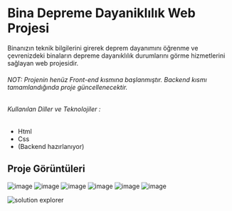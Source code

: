 # Bina Depreme Dayaniklılık Web Projesi
Binanızın teknik bilgilerini girerek deprem dayanımını öğrenme ve çevrenizdeki binaların depreme dayanıklılık durumlarını görme hizmetlerini sağlayan web projesidir.

###### NOT: Projenin henüz Front-end kısmına başlanmıştır. Backend kısmı tamamlandığında proje güncellenecektir.

###### Kullanılan Diller ve Teknolojiler :
- Html
- Css 
- (Backend hazırlanıyor)

## Proje Görüntüleri

![image](https://user-images.githubusercontent.com/77030797/222929923-2b1ba5b9-05b6-4745-a5ec-a0c2b509aaf8.png)
![image](https://user-images.githubusercontent.com/77030797/222929930-ef05378c-06d5-45a7-a4c6-c8be1d2ebfcc.png)
![image](https://user-images.githubusercontent.com/77030797/222929938-3a3a8d3f-e1b0-45e5-9684-5d4ea87b98f2.png)
![image](https://user-images.githubusercontent.com/77030797/222929942-ca89db0a-e16b-440c-bd08-f1763ef19a66.png)
![image](https://user-images.githubusercontent.com/77030797/223449657-b5f93f9f-4e2a-4719-b472-c1d3e842ec75.png)
![image](https://user-images.githubusercontent.com/77030797/223449731-50e86791-a561-4c92-b532-dcb101ad98a1.png)



![solution explorer](https://user-images.githubusercontent.com/77030797/198394242-b9839a89-6774-4740-89b5-ffb1c654f65c.jpg)









